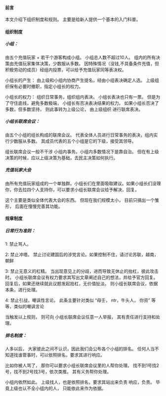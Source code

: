 #### 前言

本文介绍下组织制度和规则。 主要是给新人提供一个基本的入门科普。



#### 组织制度

##### 小组：

由五个充值玩家 + 若干个游客构成小组。  小组总人数不超过10人。  组内的所有决策由充值玩家集体决策，少数服从多数。 因特殊情况（没钱,不具备条件充值，但积极劳动的成员）经组内投票，可以给予充值玩家同等表决权。

小组长的产生：  由上级和小组内协商产生提名，经由小组表决确定人选。   上级组织保有必要时撤职，指定小组长的权力。

小组长的权力：  组织日常事务，组织组内表决。 小组长表决也只有一票。  但是为了守住底线，避免多数极端， 小组长有否决表决结果的权力。  如果小组长否决了多数，但多数坚持， 则此事转为上级公论， 由上级组织 进行联席表决。  



##### 小组长联席会议：

由五个小组的组长构成的联席会议。  代表全体人员进行日常事务的表决，组内实行少数服从多数。  其成员代表的五个小组是它的下级，接受其领导。

组长联席会议一般不干涉 小组内事务。小组内多数情况下是靠自治。  但在有上级决策的时候，应以上级决策为基础，去民主决策如何执行。

##### 充值玩家大会

由所有充值玩家组成的一个单独群。小组长们在里面吸取建议。如果小组长们没理你，你去拉四个人支持你，可以要求小组长联席会议给予解决，回复。

这个主要是类似全体代表大会的东西。 但现在我们规模太小， 目前只搞出一个雏形， 后面在慢慢完善其功能。



#### 规章制度

##### 日常行为准则：

1: 禁止骂人。

2: 禁止冲塔。 禁止讨论建国后的涉党言论。如果控制不住，请讨论苏联，越南，朝鲜

3: 禁止无意义的杠精。 当出现意见上的分歧，进而导致无休止的抬杠，彼此攻击时。  小组长联席会议有权力要求其写出文章阐述自己的想法，并给予官方回复。   回复后，如果还继续就此议题发起抬杠，无价值扯淡。 则小组长联席会议，依据本条，进行处理。

4: 禁止引战，嘲讽性言论。 此条主要针对类似  “母壬， ntr，牛头人， 你资”  等等，类似的嘲讽言论

当触发以上规则， 则可向 小组长联席会议任意一人举报， 其有责任进行支持和处理。

##### 排名制度：

人多以后， 大家彼此之间不认识，因此我们会公布各个小组的排名。 任何人当不知道找谁管事时，可以依照排名，要求其进行响应。

比如你被人骂了， 那你可以要求小组长联席会议里的人帮你处理。  找不到1号找2号，找不到2号找3号，依次类推。 其有义务帮你处理。

小组内依然如此。  上级找人，也是依照排名，要求其站出来负责 响应，负责。  毕竟上级也认不全小组内的人， 只能依此来作为依据。

